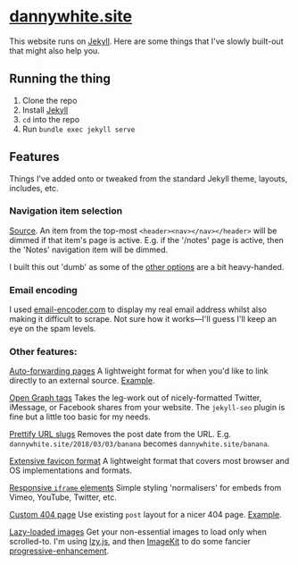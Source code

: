 # [dannywhite.site](http://dannywhite.site/)

This website runs on [Jekyll](http://github.com/jekyll/jekyll). Here are some things that I've slowly built-out that might also help you.

## Running the thing

1. Clone the repo
2. Install [Jekyll](https://jekyllrb.com)
3. `cd` into the repo
4. Run `bundle exec jekyll serve`

## Features

Things I've added onto or tweaked from the standard Jekyll theme, layouts, includes, etc.

### Navigation item selection
[Source](https://github.com/dannyalright/dannyalright.github.io/blob/master/_includes/nav.html). An item from the top-most `<header><nav></nav></header>` will be dimmed if that item's page is active. E.g. if the '/notes' page is active, then the 'Notes' navigation item will be dimmed.

I built this out 'dumb' as some of the [other options](https://stackoverflow.com/a/9138259) are a bit heavy-handed.

### Email encoding
I used [email-encoder.com](http://www.email-encoder.com) to display my real email address whilst also making it difficult to scrape. Not sure how it works—I'll guess I'll keep an eye on the spam levels.

### Other features:

[Auto-forwarding pages](http://github.com/dannyalright/dannyalright.github.io/blob/master/making.html)
A lightweight format for when you'd like to link directly to an external source. [Example](http://dannywhite.site/making).

[Open Graph tags](http://github.com/dannyalright/dannyalright.github.io/blob/master/_includes/head.html#L8-L15)
Takes the leg-work out of nicely-formatted Twitter, iMessage, or Facebook shares from your website. The `jekyll-seo` plugin is fine but a little too basic for my needs.

[Prettify URL slugs](http://github.com/dannyalright/dannyalright.github.io/blob/master/_config.yml#L35-L39)
Removes the post date from the URL. E.g. `dannywhite.site/2018/03/03/banana` becomes `dannywhite.site/banana`.

[Extensive favicon format](http://github.com/dannyalright/dannyalright.github.io/tree/master/assets/images)
A lightweight format that covers most browser and OS implementations and formats.

[Responsive `iframe` elements](http://github.com/dannyalright/dannyalright.github.io/blob/master/_includes/iframe-video.html)
Simple styling 'normalisers' for embeds from Vimeo, YouTube, Twitter, etc.

[Custom 404 page](http://github.com/dannyalright/dannyalright.github.io/blob/master/404.md)
Use existing `post` layout for a nicer 404 page. [Example](http://dannywhite.site/banana).

[Lazy-loaded images](https://github.com/dannyalright/dannyalright.github.io/blob/master/assets/lzy.min.js)
Get your non-essential images to load only when scrolled-to. I'm using [lzy.js](https://github.com/neefrehman/lzy), and then [ImageKit](https://imagekit.io) to do some fancier [progressive-enhancement](https://css-tricks.com/the-complete-guide-to-lazy-loading-images/).